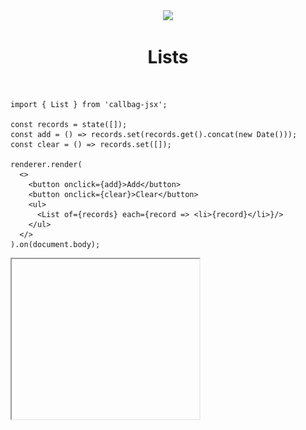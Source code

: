 <div align="center">
  <img src="/docs/assets/callbag-jsx.svg" width="128px"/>
  <h1>Lists</h1>
</div>

<br>

```tsx
import { List } from 'callbag-jsx';

const records = state([]);
const add = () => records.set(records.get().concat(new Date()));
const clear = () => records.set([]);

renderer.render(
  <>
    <button onclick={add}>Add</button>
    <button onclick={clear}>Clear</button>
    <ul>
      <List of={records} each={record => <li>{record}</li>}/>
    </ul>
  </>
).on(document.body);
```

<iframe height="256" deferred-src="https://callbag-jsx-demo-list.stackblitz.io/" />

> :Buttons
> > :Button label=Playground, url=https://stackblitz.com/edit/callbag-jsx-demo-list

<br>

👉 `each()` function will be provided with a [state](/reactivity/states) object, reflecting
the value of a particular index. \
👉 Use `.sub()` method to read/track its properties:

```tsx
const todos = state([{title: 'Do this'}, {title: 'Do that'}]);
const next = state('');

const add = () => {
  todos.set(todos.get().concat([{title: next.get()}]));
  next.set('');
};

renderer.render(
  <>
    <h1>Todos</h1>
    <ol>
      <List of={todos} each={todo => <li>{todo.sub('title')}</li>}/>
    </ol>
    <input type='text' _state={next} placeholder='What should be done?'/>
    <button onclick={add}>Add</button>
  </>
).on(document.body);
```

<iframe height="256" deferred-src="https://callbag-jsx-todolist.stackblitz.io/" />

> :Buttons
> > :Button label=Playground, url=https://stackblitz.com/edit/callbag-jsx-todolist
>
> > :Button label=Learn More, url=/reactivity/states#substates

<br>

👉 Use `.get()` method to get a snapshot value.
This can be useful for handling events on items of the list:

```tsx
const records = state([]);
const add = () => records.set(records.get().concat(new Date()));
const clear = () => records.set([]);
/*!*/const remove = date => records.set(records.get().filter(d => d !== date));

renderer.render(
  <>
    <button onclick={add}>Add</button>
    <button onclick={clear}>Clear</button>

    <br/>

    <small>
      Click on each record to remove it.
    </small>
    <ul>
      <List of={records} each={record =>
/*!*/        <li onclick={() => remove(record.get())}>
/*!*/          {record}
/*!*/        </li>}/>
    </ul>
  </>
).on(document.body);
```

<iframe height="256" deferred-src="https://callbag-jsx-demo-list-2.stackblitz.io/" />

> :Buttons
> > :Button label=Playground, url=https://stackblitz.com/edit/callbag-jsx-demo-list-2

<br>

---

<br>

## Indexes

The index of each element is passed to `each()`
as a second argument:

```tsx
const records = state([]);
const add = () => records.set(records.get().concat(new Date()));
const clear = () => records.set([]);
const remove = (date) => records.set(records.get().filter(d => d !== date));

renderer.render(
  <>
    <button onclick={add}>Add</button>
    <button onclick={clear}>Clear</button>

    <br/>

    <small>
      Click on each record to remove it.
    </small>

/*!*/    <List of={records} each={(record, index) =>
/*!*/      <div onclick={() => remove(record.get())} class={{odd: index % 2}}>
/*!*/        {index + 1} - {record}
/*!*/      </div>}
/*!*/    />
  </>
).on(document.body);
```

<iframe height="256" deferred-src="https://callbag-jsx-demo-list-3.stackblitz.io/" />

> :Buttons
> > :Button label=Playground, url=https://stackblitz.com/edit/callbag-jsx-demo-list-3

<br>

---

<br>

## Keyed Lists

By default, DOM elements (returned by `each()`) are bound to a specific index.
This means, for example, if you prepend an item to your array, contents of all DOM elements will
be updated (since the _content_ of all indices of the array have changed):

<div align="center">
<img src="/docs/assets/keyed-list-explained-1.png"/>
</div>

In some cases, this ☝️ is not the desired behavior. It can be inefficient to update all elements
for a simple prepend, or you might need a more consistent mapping of elements to array items.

You can specify how list items are mapped to DOM elements using a _key function_:

```tsx
const key = x => x;
```

<div align="center">
<img src="/docs/assets/keyed-list-explained-2.png"/>
</div>

👉 Pass a _key function_ to `key` property of `<List/>` for smarter DOM updates:

```tsx
const tasks = state([]);
const next = state('');
let id = 0;

const add = () => {
  const newTask = {
    id: id,
    title: next.get()
  };

  id += 1;
  next.set('');
  tasks.set(tasks.get().concat(newTask));
}

renderer.render(
  <>
    <input type='text' _state={next}/>
    <button onclick={add}>Add</button>

    <br/>

    <List of={tasks}
      each={task => <div>{task.sub('title')} ({task.sub('id')})</div>}
/*!*/      key={task => task.id}
    />
  </>
).on(document.body);
```

<iframe height="256" deferred-src="https://callbag-jsx-demo-keyed-list.stackblitz.io/" />

> :Buttons
> > :Button label=Playground, url=https://stackblitz.com/edit/callbag-jsx-demo-keyed-list

<br>

> [info](:Icon (align=-6px)) **IMPORTANT**
>
> The key function passed to **MUST** return _stable_ and _unique_ strings (or numbers):
>
> - _stable_ means it should return the same value for the same object (so no random stuff).
> - _unique_ means it should not return the same value for different objects.

<br>

👉 When `key` is provided, `each()` will be invoked for each unique key (instead of index).
As the index of that key can change, `index` parameter
passed to `each()` will become a [callbag](/reactivity/callbags) (instead of a fixed number):

```tsx
const tasks = state([]);
const next = state('');
let id = 0;

const add = () => {
  const newTask = {
    id: id,
    title: next.get()
  };

  id += 1;
  next.set('');
  tasks.set(tasks.get().concat(newTask));
}

const remove = task => {
  tasks.set(tasks.get().filter(t => t.id !== task.id));
}

renderer.render(<>
  <input type='text' _state={next}/>
  <button onclick={add}>Add</button>

  <br/>
  <small>Click on each item to remove it</small>

  <List of={tasks}
    each={(task, index) =>
/*!*/      <div class={{odd: expr($ => $(index) % 2)}}
           onclick={() => remove(task.get())}>
/*!*/        {expr($ => $(index) + 1)} - {task.sub('title')} ({task.sub('id')})
      </div>
    }
    key={task => task.id}
  />
</>).on(document.body);
```

<iframe height="256" deferred-src="https://callbag-jsx-demo-keyed-list-2.stackblitz.io/" />

> :Buttons
> > :Button label=Playground, url=https://stackblitz.com/edit/callbag-jsx-demo-keyed-list-2

<br><br>

> :ToCPrevNext

<br><br>

<div align="center">
  <img src="/docs/assets/callbag.svg" width="256px"/>
</div>